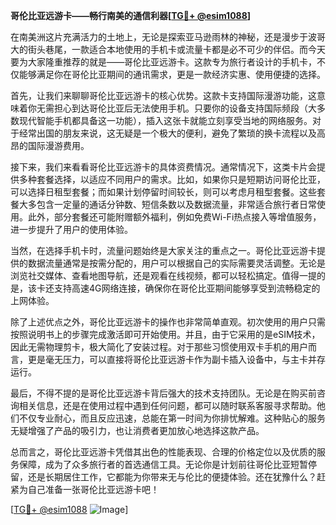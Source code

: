**哥伦比亚远游卡——畅行南美的通信利器[[TG💪+ @esim1088](https://t.me/s/esim1088)]**

在南美洲这片充满活力的土地上，无论是探索亚马逊雨林的神秘，还是漫步于波哥大的街头巷尾，一款适合本地使用的手机卡或流量卡都是必不可少的伴侣。而今天要为大家隆重推荐的就是——哥伦比亚远游卡。这款专为旅行者设计的手机卡，不仅能够满足你在哥伦比亚期间的通讯需求，更是一款经济实惠、使用便捷的选择。

首先，让我们来聊聊哥伦比亚远游卡的核心优势。这款卡支持国际漫游功能，这意味着你无需担心到达哥伦比亚后无法使用手机。只要你的设备支持国际频段（大多数现代智能手机都具备这一功能），插入这张卡就能立刻享受当地的网络服务。对于经常出国的朋友来说，这无疑是一个极大的便利，避免了繁琐的换卡流程以及高昂的国际漫游费用。

接下来，我们来看看哥伦比亚远游卡的具体资费情况。通常情况下，这类卡片会提供多种套餐选择，以适应不同用户的需求。比如，如果你只是短期访问哥伦比亚，可以选择日租型套餐；而如果计划停留时间较长，则可以考虑月租型套餐。这些套餐大多包含一定量的通话分钟数、短信条数以及数据流量，非常适合旅行者日常使用。此外，部分套餐还可能附赠额外福利，例如免费Wi-Fi热点接入等增值服务，进一步提升了用户的使用体验。

当然，在选择手机卡时，流量问题始终是大家关注的重点之一。哥伦比亚远游卡提供的数据流量通常是按需分配的，用户可以根据自己的实际需要灵活调整。无论是浏览社交媒体、查看地图导航，还是观看在线视频，都可以轻松搞定。值得一提的是，该卡还支持高速4G网络连接，确保你在哥伦比亚期间能够享受到流畅稳定的上网体验。

除了上述优点之外，哥伦比亚远游卡的操作也非常简单直观。初次使用的用户只需按照说明书上的步骤完成激活即可开始使用。并且，由于它采用的是eSIM技术，因此无需物理剪卡，极大简化了安装过程。对于那些习惯使用双卡手机的用户而言，更是毫无压力，可以直接将哥伦比亚远游卡作为副卡插入设备中，与主卡并存运行。

最后，不得不提的是哥伦比亚远游卡背后强大的技术支持团队。无论是在购买前咨询相关信息，还是在使用过程中遇到任何问题，都可以随时联系客服寻求帮助。他们不仅专业耐心，而且反应迅速，总能在第一时间为你排忧解难。这种贴心的服务无疑增强了产品的吸引力，也让消费者更加放心地选择这款产品。

总而言之，哥伦比亚远游卡凭借其出色的性能表现、合理的价格定位以及优质的服务保障，成为了众多旅行者的首选通信工具。无论你是计划前往哥伦比亚短暂停留，还是长期居住工作，它都能为你带来无与伦比的便捷体验。还在犹豫什么？赶紧为自己准备一张哥伦比亚远游卡吧！

[[TG💪+ @esim1088](https://t.me/s/esim1088) ![Image](https://i.postimg.cc/4NQfJmqS/Snipaste-2025-05-13-00-14-12.png)]